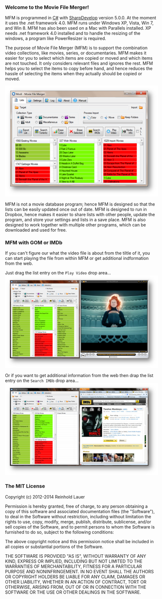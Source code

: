 ### Welcome to the Movie File Merger!
MFM is programmed in [C#](http://www.c-sharpcorner.com/) with [SharpDevelop](http://www.icsharpcode.net/OpenSource/SD/Default.aspx) version 5.0.0.  At the moment it uses the .net framework 4.0.  MFM runs under Windows XP, Vista, Win 7, and Win 8.  MFM has also been used on a Mac with Parallels installed. 
XP needs .net framework 4.0 installed and to handle the resizing of the windows, a program like PowerResizer is required.

The purpose of Movie File Merger (MFM) is to support the combination video collections, like movies, series, or documentaries.
MFM makes it easier for you to select which items are copied or moved and which items are not touched.  It only considers relevant
files and ignores the rest.
MFM helps you to select the items to copy before hand, and hence reduces the hassle of selecting the items when they actually
should be copied or moved.

![MFM](https://raw.githubusercontent.com/Modi777/Movie-File-Merger/master/Manuals/MFM.jpg)
 
MFM is not a movie database program; hence MFM is designed so that the lists can be easily updated once out of date.  MFM is
designed to run in Dropbox, hence makes it easier to share lists with other people, update the program, and store your settings
and lists in a save place.  MFM is also designed to work together with multiple other programs, which can be downloaded and used
for free.

### MFM with GOM or IMDb

If you can't figure our what the video file is about from the tiltle of it, you can start playing the file from within MFM or get additional indformation from the web.

Just drag the list entry on the `Play Video` drop area...
![MFM_GOM](https://raw.githubusercontent.com/Modi777/Movie-File-Merger/master/Manuals/MFM_GOM.jpg)

Or if you want to get additional information from the web then drap the list entry on the `Search IMDb` drop area...
![MFM_IMDB](https://raw.githubusercontent.com/Modi777/Movie-File-Merger/master/Manuals/MFM_IMDb.jpg)

### The MIT License

Copyright (c) 2012-2014 Reinhold Lauer

Permission is hereby granted, free of charge, to any person obtaining a copy
of this software and associated documentation files (the "Software"), to deal
in the Software without restriction, including without limitation the rights
to use, copy, modify, merge, publish, distribute, sublicense, and/or sell
copies of the Software, and to permit persons to whom the Software is
furnished to do so, subject to the following conditions:

The above copyright notice and this permission notice shall be included in all
copies or substantial portions of the Software.

THE SOFTWARE IS PROVIDED "AS IS", WITHOUT WARRANTY OF ANY KIND, EXPRESS OR
IMPLIED, INCLUDING BUT NOT LIMITED TO THE WARRANTIES OF MERCHANTABILITY,
FITNESS FOR A PARTICULAR PURPOSE AND NONINFRINGEMENT. IN NO EVENT SHALL THE
AUTHORS OR COPYRIGHT HOLDERS BE LIABLE FOR ANY CLAIM, DAMAGES OR OTHER
LIABILITY, WHETHER IN AN ACTION OF CONTRACT, TORT OR OTHERWISE, ARISING FROM,
OUT OF OR IN CONNECTION WITH THE SOFTWARE OR THE USE OR OTHER DEALINGS IN THE
SOFTWARE.
